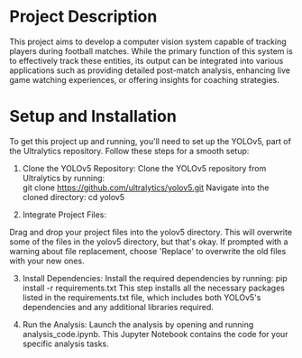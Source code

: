 # Project Description
This project aims to develop a computer vision system capable of tracking players during football matches. 
While the primary function of this system is to effectively track these entities, its output can be integrated into various applications such
 as providing detailed post-match analysis, enhancing live game watching experiences, or offering insights for coaching strategies.

 
# Setup and Installation
To get this project up and running, you'll need to set up the YOLOv5, part of the Ultralytics repository. Follow these steps for a smooth setup:

1. Clone the YOLOv5 Repository:
Clone the YOLOv5 repository from Ultralytics by running:  
git clone https://github.com/ultralytics/yolov5.git
Navigate into the cloned directory:
cd yolov5

3. Integrate Project Files:

Drag and drop your project files into the yolov5 directory. This will overwrite some of the files in the yolov5 directory, but that's okay.
If prompted with a warning about file replacement, choose 'Replace' to overwrite the old files with your new ones.

3. Install Dependencies:
Install the required dependencies by running:
pip install -r requirements.txt
This step installs all the necessary packages listed in the requirements.txt file, which includes both YOLOv5's dependencies and any additional libraries required.

4. Run the Analysis:
Launch the analysis by opening and running analysis_code.ipynb.
This Jupyter Notebook contains the code for your specific analysis tasks.

